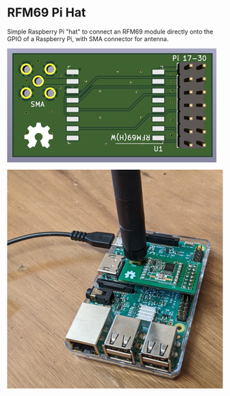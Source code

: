# RFM69 Pi Hat

Simple Raspberry Pi "hat" to connect an RFM69 module directly onto the GPIO of a Raspberry Pi, with SMA connector for antenna.

![Render of Pi Hat PCB](pi-hat.png)

![Photo of Pi Hat in action](pi-hat.jpg)
